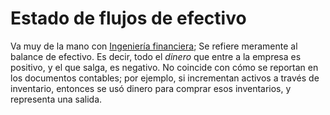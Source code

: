 # Estado de flujos de efectivo

Va muy de la mano con [Ingeniería financiera](Ingenier%C3%ADa%20financiera.md);
Se refiere meramente al balance de efectivo. Es decir, todo el *dinero* que entre a la empresa es positivo, y el que salga, es negativo. No coincide con cómo se reportan en los documentos contables; por ejemplo, si incrementan activos a través de inventario, entonces se usó dinero para comprar esos inventarios, y representa una salida.
